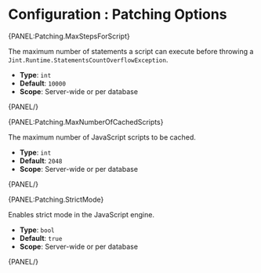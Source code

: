 # Configuration : Patching Options

{PANEL:Patching.MaxStepsForScript}

The maximum number of statements a script can execute before throwing a `Jint.Runtime.StatementsCountOverflowException`.

- **Type**: `int`
- **Default**: `10000`
- **Scope**: Server-wide or per database

{PANEL/}

{PANEL:Patching.MaxNumberOfCachedScripts}

The maximum number of JavaScript scripts to be cached.

- **Type**: `int`
- **Default**: `2048`
- **Scope**: Server-wide or per database

{PANEL/}

{PANEL:Patching.StrictMode}

Enables strict mode in the JavaScript engine.

- **Type**: `bool`
- **Default**: `true`
- **Scope**: Server-wide or per database

{PANEL/}
